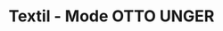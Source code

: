 ---
title: "Textil - Mode OTTO UNGER"
url: /frauenkirchen/textil-mode-otto-unger/
shop: Kleidung
---